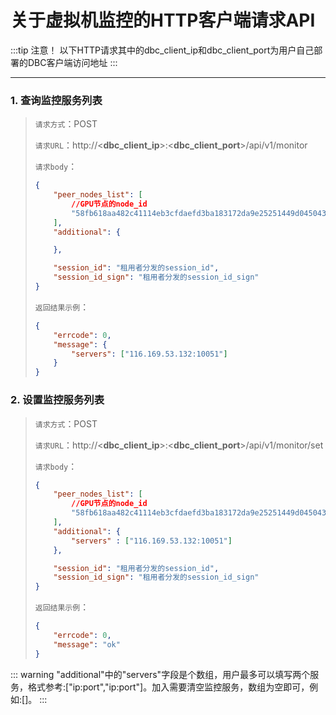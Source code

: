 # 关于虚拟机监控的HTTP客户端请求API
:::tip 注意！
以下HTTP请求其中的dbc_client_ip和dbc_client_port为用户自己部署的DBC客户端访问地址
:::

---
### 1. 查询监控服务列表
>`请求方式`：POST
>
>`请求URL`：http://<**dbc_client_ip**>:<**dbc_client_port**>/api/v1/monitor
>
>`请求body`：
>    ```json
>    {
>        "peer_nodes_list": [
>            //GPU节点的node_id
>            "58fb618aa482c41114eb3cfdaefd3ba183172da9e25251449d045043fbd37f45"
>        ],
>        "additional": {
>
>        },
>
>        "session_id": "租用者分发的session_id",
>        "session_id_sign": "租用者分发的session_id_sign"
>    }
>    ```
>
>`返回结果示例`：
>    ```json
>    {
>        "errcode": 0,
>        "message": {
>            "servers": ["116.169.53.132:10051"]
>        }
>    }
>    ```

### 2. 设置监控服务列表
>`请求方式`：POST
>
>`请求URL`：http://<**dbc_client_ip**>:<**dbc_client_port**>/api/v1/monitor/set
>
>`请求body`：
>    ```json
>    {
>        "peer_nodes_list": [
>            //GPU节点的node_id
>            "58fb618aa482c41114eb3cfdaefd3ba183172da9e25251449d045043fbd37f45"
>        ],
>        "additional": {
>            "servers" : ["116.169.53.132:10051"]
>        },
>
>        "session_id": "租用者分发的session_id",
>        "session_id_sign": "租用者分发的session_id_sign"
>    }
>    ```
>
>`返回结果示例`：
>    ```json
>    {
>        "errcode": 0,
>        "message": "ok"
>    }
>    ```

::: warning
"additional"中的"servers"字段是个数组，用户最多可以填写两个服务，格式参考:["ip:port","ip:port"]。加入需要清空监控服务，数组为空即可，例如:[]。
:::
